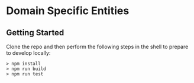 # Domain Specific Entities

## Getting Started

Clone the repo and then perform the following steps in the shell to prepare to develop locally:

```shell
> npm install
> npm run build
> npm run test
```

